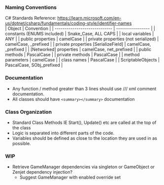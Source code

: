 ### Naming Conventions
C# Standards Reference: https://learn.microsoft.com/en-us/dotnet/csharp/fundamentals/coding-style/identifier-names  
| Object                                | Convention                |
| -----------------------------         | -----------------         |
| constants (ENUMS included)            | Snake_Case, ALL CAPS      |
| local variables                       | ANY                       |
| public properties                     | camelCase                 |
| private properties (not serialized)   | camelCase, _prefixed      |
| private properties [SerializeField]   | camelCase, _prefixed      |
| [Networked] properties                | camelCase, net_prefixed   |
| public methods                        | PascalCase                |
| private methods                       | PascalCase                |
| method parameters                     | camelCase                 |
| class names                           | PascalCase                |
| ScriptableObjects                     | PascalCase, SObj_prefixed |
<!-- WIP: ANY -->

### Documentation
- Any function / method greater than 3 lines should use /// xml comment documentation.
- All classes should have `<summary></summary>` documentation

### Class Organization
- Standard Class Methods IE Start(), Update() etc are called at the top of the class
- Logic is separated into different parts of the code.
- Variables should be defined as close to the location they are used in as possible.

### WIP
- Retrieve GameManager dependencies via singleton or GameObject or Zenjet dependency injection?  
    - Suggest GameManager with enabled override set